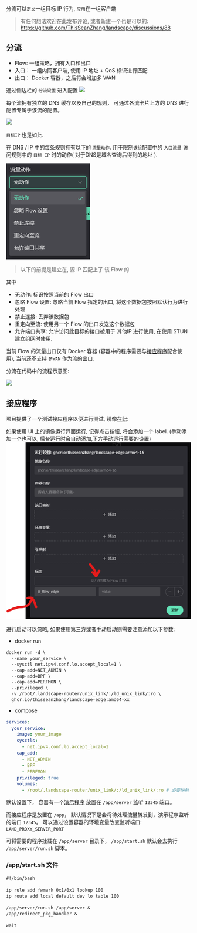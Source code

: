 分流可以`定义`一组目标 IP 行为, `应用`在一组客户端

> 有任何想法欢迎在此发布评论, 或者新建一个也是可以的: https://github.com/ThisSeanZhang/landscape/discussions/88

## 分流
* Flow: 一组策略，拥有入口和出口
* 入口： 一组内网客户端, 使用 IP 地址 + QoS 标识进行匹配
* 出口： Docker 容器，之后将会增加多 WAN

通过侧边栏的 `分流设置` 进入配置
![](./images/flow/flow-1.png)

每个流拥有独立的 DNS 缓存以及自己的规则， 可通过各流卡片上方的 DNS 进行配置专属于该流的配置。

![](./images/flow/flow-2.png)

`目标IP` 也是如此.

在 DNS / IP 中的每条规则拥有以下的 `流量动作`. 用于限制`该组`配置中的 `入口流量` 访问规则中的 `目标 IP` 时的动作( 对于DNS是域名查询后得到的地址 ).

![](./images/flow/flow-3.png)

> 以下的前提是建立在, 源 IP 匹配上了 该 Flow 的

其中
* 无动作: 标识按照当前的 Flow 出口
* 忽略 Flow 设置: 忽略当前 Flow 指定的出口, 将这个数据包按照默认行为进行处理
* 禁止连接: 丢弃该数据包
* 重定向至流: 使用另一个 Flow 的出口发送这个数据包
* 允许端口共享: 允许访问此目标的接口被用于 其他IP 进行使用, 在使用 STUN 建立组网时使用.

当前 Flow 的流量出口仅有 Docker 容器 (容器中的程序需要与[接应程序](#接应程序)配合使用), 当前还不支持 `多WAN` 作为流的出口.

<!-- # 多个 Flow 组合
当流量进入容器后, 假设流量变为该 容器的 IP 进行发送, 那么可以新建一个 Flow 配置, 将该容器 IP 加入, 这样就能控制该容器发出流量的行为.
( 大多数情况应该属于多此一举 ) -->

分流在代码中的流程示意图:

![](./images/flow/flow-4.png)



## 接应程序
项目提供了一个测试接应程序以便进行测试, 镜像[在此](https://github.com/ThisSeanZhang/landscape/pkgs/container/landscape-edge):

如果使用 UI 上的镜像运行界面运行, 记得点击按钮, 将会添加一个 label. (手动添加一个也可以, 后台运行时会自动添加,下方手动运行需要的设置)
![](./images/flow/flow-5.png)

进行启动可以忽略, 如果使用第三方或者手动启动则需要注意添加以下参数:
* docker run
```shell
docker run -d \
  --name your_service \
  --sysctl net.ipv4.conf.lo.accept_local=1 \
  --cap-add=NET_ADMIN \
  --cap-add=BPF \
  --cap-add=PERFMON \
  --privileged \
  -v /root/.landscape-router/unix_link/:/ld_unix_link/:ro \
  ghcr.io/thisseanzhang/landscape-edge:amd64-xx
```

* compose
```yaml
services:
  your_service:
    image: your_image
    sysctls:
      - net.ipv4.conf.lo.accept_local=1
    cap_add:
      - NET_ADMIN
      - BPF
      - PERFMON
    privileged: true
    volumes:
      - /root/.landscape-router/unix_link/:/ld_unix_link/:ro # 必要映射
```
默认设置下， 容器有一个[演示程序](https://github.com/ThisSeanZhang/landscape/blob/main/landscape-ebpf/src/bin/redirect_demo_server.rs) 放置在 `/app/server` 监听 `12345` 端口。

而接应程序是放置在 `/app`， 默认情况下是会将待处理流量转发到，演示程序监听的端口 `12345`。 可以通过设置容器的环境变量改变监听端口: `LAND_PROXY_SERVER_PORT`

可将需要的程序挂载在 `/app/server` 目录下， `/app/start.sh` 默认会去执行 `/app/server/run.sh` 脚本。

### /app/start.sh 文件
```
#!/bin/bash

ip rule add fwmark 0x1/0x1 lookup 100
ip route add local default dev lo table 100

/app/server/run.sh /app/server &
/app/redirect_pkg_handler &

wait
```
